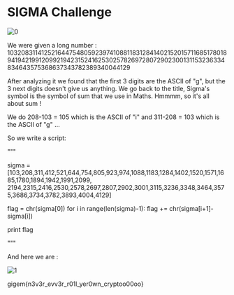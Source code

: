 # SIGMA Challenge

![0](https://user-images.githubusercontent.com/62826765/77846301-29a23a80-71ad-11ea-866c-953f38127112.png)

We were given a long number :
10320831141252164475480592397410881183128414021520157116851780189419421991209921942315241625302578269728072902300131153236334834643575368637343782389340044129

After analyzing it we found that the first 3 digits are the ASCII of "g", but the 3 next digits doesn't give us anything. 
We go back to the title, Sigma's symbol is the symbol of sum that we use in Maths. Hmmmm, so it's all about sum ! 

We do 208-103 = 105 which is the ASCII of "i" and 311-208 = 103 which is the ASCII of "g" ...

So we write a script:

"""

sigma = [103,208,311,412,521,644,754,805,923,974,1088,1183,1284,1402,1520,1571,1685,1780,1894,1942,1991,2099,
	 2194,2315,2416,2530,2578,2697,2807,2902,3001,3115,3236,3348,3464,3575,3686,3734,3782,3893,4004,4129]

flag = chr(sigma[0])
for i in range(len(sigma)-1):
	flag += chr(sigma[i+1]-sigma[i])

print flag

"""

And here we are :

![1](https://user-images.githubusercontent.com/62826765/77846626-450e4500-71af-11ea-9c88-9197163e0779.png)


gigem{n3v3r_evv3r_r01l_yer0wn_cryptoo00oo}
